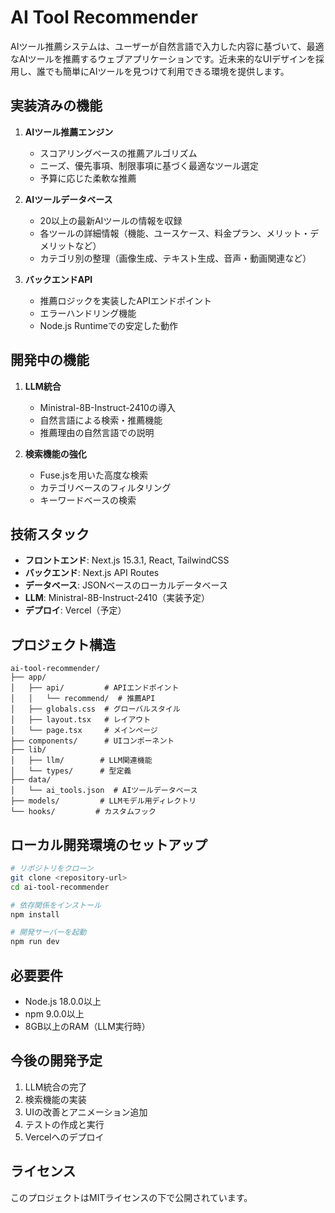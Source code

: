 # AI Tool Recommender

AIツール推薦システムは、ユーザーが自然言語で入力した内容に基づいて、最適なAIツールを推薦するウェブアプリケーションです。近未来的なUIデザインを採用し、誰でも簡単にAIツールを見つけて利用できる環境を提供します。

## 実装済みの機能

1. **AIツール推薦エンジン**
   - スコアリングベースの推薦アルゴリズム
   - ニーズ、優先事項、制限事項に基づく最適なツール選定
   - 予算に応じた柔軟な推薦

2. **AIツールデータベース**
   - 20以上の最新AIツールの情報を収録
   - 各ツールの詳細情報（機能、ユースケース、料金プラン、メリット・デメリットなど）
   - カテゴリ別の整理（画像生成、テキスト生成、音声・動画関連など）

3. **バックエンドAPI**
   - 推薦ロジックを実装したAPIエンドポイント
   - エラーハンドリング機能
   - Node.js Runtimeでの安定した動作

## 開発中の機能

1. **LLM統合**
   - Ministral-8B-Instruct-2410の導入
   - 自然言語による検索・推薦機能
   - 推薦理由の自然言語での説明

2. **検索機能の強化**
   - Fuse.jsを用いた高度な検索
   - カテゴリベースのフィルタリング
   - キーワードベースの検索

## 技術スタック

- **フロントエンド**: Next.js 15.3.1, React, TailwindCSS
- **バックエンド**: Next.js API Routes
- **データベース**: JSONベースのローカルデータベース
- **LLM**: Ministral-8B-Instruct-2410（実装予定）
- **デプロイ**: Vercel（予定）

## プロジェクト構造

```
ai-tool-recommender/
├── app/
│   ├── api/         # APIエンドポイント
│   │   └── recommend/  # 推薦API
│   ├── globals.css  # グローバルスタイル
│   ├── layout.tsx   # レイアウト
│   └── page.tsx     # メインページ
├── components/      # UIコンポーネント
├── lib/
│   ├── llm/        # LLM関連機能
│   └── types/      # 型定義
├── data/
│   └── ai_tools.json  # AIツールデータベース
├── models/         # LLMモデル用ディレクトリ
└── hooks/         # カスタムフック
```

## ローカル開発環境のセットアップ

```bash
# リポジトリをクローン
git clone <repository-url>
cd ai-tool-recommender

# 依存関係をインストール
npm install

# 開発サーバーを起動
npm run dev
```

## 必要要件

- Node.js 18.0.0以上
- npm 9.0.0以上
- 8GB以上のRAM（LLM実行時）

## 今後の開発予定

1. LLM統合の完了
2. 検索機能の実装
3. UIの改善とアニメーション追加
4. テストの作成と実行
5. Vercelへのデプロイ

## ライセンス

このプロジェクトはMITライセンスの下で公開されています。
